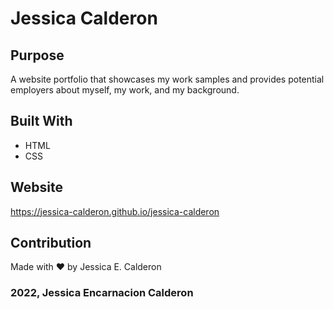 # Jessica Calderon

## Purpose
A website portfolio that showcases my work samples and provides potential employers about myself, my work, and my background.

## Built With
* HTML
* CSS

## Website
https://jessica-calderon.github.io/jessica-calderon

## Contribution
Made with ❤️ by Jessica E. Calderon

### 2022, Jessica Encarnacion Calderon



